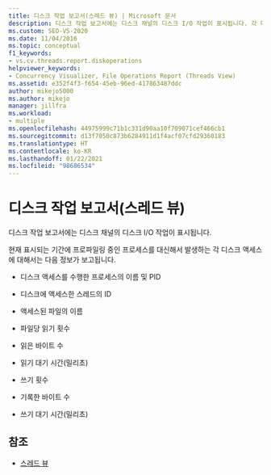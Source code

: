```yaml
---
title: 디스크 작업 보고서(스레드 뷰) | Microsoft 문서
description: 디스크 작업 보고서에는 디스크 채널의 디스크 I/O 작업이 표시됩니다. 각 디스크 액세스에 대해 보고되는 정보를 알아봅니다.
ms.custom: SEO-VS-2020
ms.date: 11/04/2016
ms.topic: conceptual
f1_keywords:
- vs.cv.threads.report.diskoperations
helpviewer_keywords:
- Concurrency Visualizer, File Operations Report (Threads View)
ms.assetid: e352f4f3-f654-45eb-96ed-417863487ddc
author: mikejo5000
ms.author: mikejo
manager: jillfra
ms.workload:
- multiple
ms.openlocfilehash: 44975999c71b1c331d90aa10f709071cef466cb1
ms.sourcegitcommit: d13f7050c873b6284911d1f4acf07cfd29360183
ms.translationtype: HT
ms.contentlocale: ko-KR
ms.lasthandoff: 01/22/2021
ms.locfileid: "98686534"
---
```

# <a name="disk-operations-report-threads-view"></a>디스크 작업 보고서(스레드 뷰)
디스크 작업 보고서에는 디스크 채널의 디스크 I/O 작업이 표시됩니다.

 현재 표시되는 기간에 프로파일링 중인 프로세스를 대신해서 발생하는 각 디스크 액세스에 대해서는 다음 정보가 보고됩니다.

- 디스크 액세스를 수행한 프로세스의 이름 및 PID

- 디스크에 액세스한 스레드의 ID

- 액세스된 파일의 이름

- 파일당 읽기 횟수

- 읽은 바이트 수

- 읽기 대기 시간(밀리초)

- 쓰기 횟수

- 기록한 바이트 수

- 쓰기 대기 시간(밀리초)

## <a name="see-also"></a>참조
- [스레드 뷰](../profiling/threads-view-parallel-performance.md)